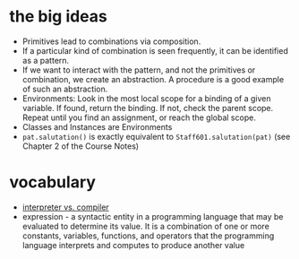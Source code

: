 # the big ideas

- Primitives lead to combinations via composition.
- If a particular kind of combination is seen frequently, it can be identified as a
pattern.
- If we want to interact with the pattern, and not the primitives or combination, we
create an abstraction. A procedure is a good example of such an abstraction.
- Environments: Look in the most local scope for a binding of a given variable. If
found, return the binding. If not, check the parent scope. Repeat until you find an
assignment, or reach the global scope.
- Classes and Instances are Environments
- `pat.salutation()` is exactly equivalent to `Staff601.salutation(pat)` (see
Chapter 2 of the Course Notes) 

# vocabulary

- [interpreter vs. compiler](https://www.businessinsider.in/difference-between-compiler-and-interpreter/articleshow/69523408.cms)
- expression - a syntactic entity in a programming language that may be evaluated to determine its value. It is a combination of one or more constants, variables, functions, and operators that the programming language interprets and computes to produce another value

